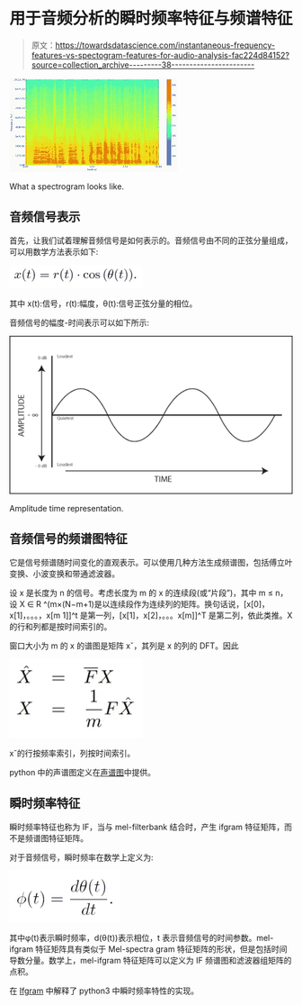 # 用于音频分析的瞬时频率特征与频谱特征

> 原文：<https://towardsdatascience.com/instantaneous-frequency-features-vs-spectogram-features-for-audio-analysis-fac224d84152?source=collection_archive---------38----------------------->

![](img/e131fce1ed5d5f7b06fbef94af8f878c.png)

What a spectrogram looks like.

## 音频信号表示

首先，让我们试着理解音频信号是如何表示的。音频信号由不同的正弦分量组成，可以用数学方法表示如下:

![](img/b7f36537b0aa09176495a2c6c077ce31.png)

其中 x(t):信号，r(t):幅度，θ(t):信号正弦分量的相位。

音频信号的幅度-时间表示可以如下所示:

![](img/c61de9c0a732f23793514365d910056e.png)

Amplitude time representation.

## 音频信号的频谱图特征

它是信号频谱随时间变化的直观表示。可以使用几种方法生成频谱图，包括傅立叶变换、小波变换和带通滤波器。

设 x 是长度为 n 的信号。考虑长度为 m 的 x 的连续段(或“片段”)，其中 m ≤ n，设 X ∈ R ^(m×(N−m+1)是以连续段作为连续列的矩阵。换句话说，[x[0]，x[1]，。。。，x[m 1]]^t 是第一列，[x[1]，x[2]，。。。x[m]]^T 是第二列，依此类推。X 的行和列都是按时间索引的。

窗口大小为 m 的 x 的谱图是矩阵 xˇ，其列是 x 的列的 DFT。因此

![](img/52dff64e791d4cc70f5bcb0c4bc24ba4.png)

xˇ的行按频率索引，列按时间索引。

python 中的声谱图定义在[声谱图](https://librosa.github.io/librosa/generated/librosa.feature.melspectrogram.html)中提供。

## 瞬时频率特征

瞬时频率特征也称为 IF，当与 mel-filterbank 结合时，产生 ifgram 特征矩阵，而不是频谱图特征矩阵。

对于音频信号，瞬时频率在数学上定义为:

![](img/e06cbd79c4941e77d1e988392a3cfa1a.png)

其中φ(t)表示瞬时频率，d(θ(t))表示相位，t 表示音频信号的时间参数。mel-ifgram 特征矩阵具有类似于 Mel-spectra gram 特征矩阵的形状，但是包括时间导数分量。数学上，mel-ifgram 特征矩阵可以定义为 IF 频谱图和滤波器组矩阵的点积。

在 [Ifgram](https://librosa.github.io/librosa/generated/librosa.core.ifgram.html) 中解释了 python3 中瞬时频率特性的实现。